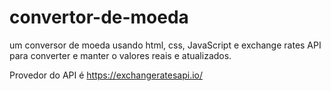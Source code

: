 # convertor-de-moeda
um conversor de moeda usando html, css, JavaScript e exchange rates API para converter e manter o valores reais e atualizados.  

Provedor do API é https://exchangeratesapi.io/  

